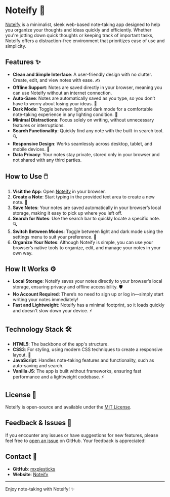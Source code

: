 # Noteify 📝

[Noteify](https://mxplesticks.github.io/Noteify/) is a minimalist, sleek web-based note-taking app designed to help you organize your thoughts and ideas quickly and efficiently. Whether you're jotting down quick thoughts or keeping track of important tasks, Noteify offers a distraction-free environment that prioritizes ease of use and simplicity.

## Features ✨

- **Clean and Simple Interface**: A user-friendly design with no clutter. Create, edit, and view notes with ease. ✍️
- **Offline Support**: Notes are saved directly in your browser, meaning you can use Noteify without an internet connection.
- **Auto-Save**: Notes are automatically saved as you type, so you don’t have to worry about losing your ideas. 💾
- **Dark Mode**: Toggle between light and dark mode for a comfortable note-taking experience in any lighting condition. 🌙
- **Minimal Distractions**: Focus solely on writing, without unnecessary features or interruptions.
- **Search Functionality**: Quickly find any note with the built-in search tool. 🔍
- **Responsive Design**: Works seamlessly across desktop, tablet, and mobile devices. 📱
- **Data Privacy**: Your notes stay private, stored only in your browser and not shared with any third parties.

## How to Use 🖱️

1. **Visit the App**: Open [Noteify](https://mxplesticks.github.io/Noteify/) in your browser.
2. **Create a Note**: Start typing in the provided text area to create a new note. 📝
3. **Save Notes**: Your notes are saved automatically in your browser’s local storage, making it easy to pick up where you left off.
4. **Search for Notes**: Use the search bar to quickly locate a specific note. 🔍
5. **Switch Between Modes**: Toggle between light and dark mode using the settings menu to suit your preference. 🌙
6. **Organize Your Notes**: Although Noteify is simple, you can use your browser’s native tools to organize, edit, and manage your notes in your own way.

## How It Works ⚙️

- **Local Storage**: Noteify saves your notes directly to your browser’s local storage, ensuring privacy and offline accessibility. 🛡️
- **No Account Required**: There’s no need to sign up or log in—simply start writing your notes immediately!
- **Fast and Lightweight**: Noteify has a minimal footprint, so it loads quickly and doesn't slow down your device. ⚡

## Technology Stack 🛠️

- **HTML5**: The backbone of the app's structure.
- **CSS3**: For styling, using modern CSS techniques to create a responsive layout. 🎨
- **JavaScript**: Handles note-taking features and functionality, such as auto-saving and search.
- **Vanilla JS**: The app is built without frameworks, ensuring fast performance and a lightweight codebase. ⚡

## License 📜

Noteify is open-source and available under the [MIT License](LICENSE).

## Feedback & Issues 💬

If you encounter any issues or have suggestions for new features, please feel free to [open an issue](https://github.com/mxplesticks/Noteify/issues) on GitHub. Your feedback is appreciated!

## Contact 📧

- **GitHub**: [mxplesticks](https://github.com/mxplesticks)
- **Website**: [Noteify](https://mxplesticks.github.io/Noteify/)

---

Enjoy note-taking with Noteify! ✨
